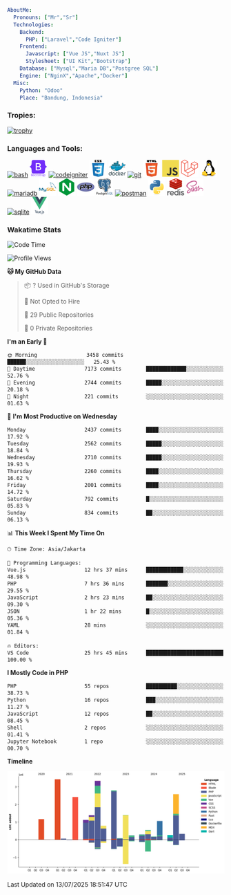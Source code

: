 ```yaml
AboutMe:
  Pronouns: ["Mr","Sr"]
  Technologies:
    Backend:
      PHP: ["Laravel","Code Igniter"]
    Frontend:
      Javascript: ["Vue JS","Nuxt JS"]
      Stylesheet: ["UI Kit","Bootstrap"]
    Database: ["Mysql","Maria DB","Postgree SQL"]
    Engine: ["NginX","Apache","Docker"]
  Misc:
    Python: "Odoo"
    Place: "Bandung, Indonesia"
```
### Tropies:

[![trophy](https://github-profile-trophy.vercel.app/?username=vheins&rank=-C,-B)](https://github.com/vheins)

### Languages and Tools:

[<img src="https://www.vectorlogo.zone/logos/gnu_bash/gnu_bash-icon.svg" alt="bash" width="40" height="40"/>](https://www.gnu.org/software/bash/)
[<img src="https://raw.githubusercontent.com/devicons/devicon/master/icons/bootstrap/bootstrap-plain-wordmark.svg" alt="bootstrap" width="40" height="40"/>](https://getbootstrap.com)
[<img src="https://cdn.worldvectorlogo.com/logos/codeigniter.svg" alt="codeigniter" width="40" height="40"/>](https://codeigniter.com)
[<img src="https://raw.githubusercontent.com/devicons/devicon/master/icons/css3/css3-original-wordmark.svg" alt="css3" width="40" height="40"/>](https://www.w3schools.com/css/)
[<img src="https://raw.githubusercontent.com/devicons/devicon/master/icons/docker/docker-original-wordmark.svg" alt="docker" width="40" height="40"/>](https://www.docker.com/)
[<img src="https://www.vectorlogo.zone/logos/git-scm/git-scm-icon.svg" alt="git" width="40" height="40"/>](https://git-scm.com/)
[<img src="https://raw.githubusercontent.com/devicons/devicon/master/icons/html5/html5-original-wordmark.svg" alt="html5" width="40" height="40"/>](https://www.w3.org/html/)
[<img src="https://raw.githubusercontent.com/devicons/devicon/master/icons/javascript/javascript-original.svg" alt="javascript" width="40" height="40"/>](https://developer.mozilla.org/en-US/docs/Web/JavaScript)
[<img src="https://raw.githubusercontent.com/devicons/devicon/master/icons/laravel/laravel-original.svg" alt="laravel" width="40" height="40"/>](https://laravel.com/)
[<img src="https://raw.githubusercontent.com/devicons/devicon/master/icons/linux/linux-original.svg" alt="linux" width="40" height="40"/>](https://www.linux.org/)
[<img src="https://www.vectorlogo.zone/logos/mariadb/mariadb-icon.svg" alt="mariadb" width="40" height="40"/>](https://mariadb.org/)
[<img src="https://raw.githubusercontent.com/devicons/devicon/master/icons/mysql/mysql-original-wordmark.svg" alt="mysql" width="40" height="40"/>](https://www.mysql.com/)
[<img src="https://raw.githubusercontent.com/devicons/devicon/master/icons/nginx/nginx-original.svg" alt="nginx" width="40" height="40"/>](https://www.nginx.com)
[<img src="https://raw.githubusercontent.com/devicons/devicon/master/icons/php/php-original.svg" alt="php" width="40" height="40"/>](https://www.php.net)
[<img src="https://raw.githubusercontent.com/devicons/devicon/master/icons/postgresql/postgresql-original-wordmark.svg" alt="postgresql" width="40" height="40"/>](https://www.postgresql.org)
[<img src="https://www.vectorlogo.zone/logos/getpostman/getpostman-icon.svg" alt="postman" width="40" height="40"/>](https://postman.com)
[<img src="https://raw.githubusercontent.com/devicons/devicon/master/icons/python/python-original.svg" alt="python" width="40" height="40"/>](https://www.python.org)
[<img src="https://raw.githubusercontent.com/devicons/devicon/master/icons/redis/redis-original-wordmark.svg" alt="redis" width="40" height="40"/>](https://redis.io)
[<img src="https://raw.githubusercontent.com/devicons/devicon/master/icons/sass/sass-original.svg" alt="sass" width="40" height="40"/>](https://sass-lang.com)
[<img src="https://www.vectorlogo.zone/logos/sqlite/sqlite-icon.svg" alt="sqlite" width="40" height="40"/>](https://www.sqlite.org/)
[<img src="https://raw.githubusercontent.com/devicons/devicon/master/icons/vuejs/vuejs-original-wordmark.svg" alt="vuejs" width="40" height="40"/>](https://vuejs.org/)

### Wakatime Stats

<!--START_SECTION:waka-->
![Code Time](http://img.shields.io/badge/Code%20Time-2%2C961%20hrs%2059%20mins-blue)

![Profile Views](http://img.shields.io/badge/Profile%20Views-0-blue)

**🐱 My GitHub Data** 

> 📦 ? Used in GitHub's Storage 
 > 
> 🚫 Not Opted to Hire
 > 
> 📜 29 Public Repositories 
 > 
> 🔑 0 Private Repositories 
 > 
**I'm an Early 🐤** 

```text
🌞 Morning                3458 commits        ██████░░░░░░░░░░░░░░░░░░░   25.43 % 
🌆 Daytime                7173 commits        █████████████░░░░░░░░░░░░   52.76 % 
🌃 Evening                2744 commits        █████░░░░░░░░░░░░░░░░░░░░   20.18 % 
🌙 Night                  221 commits         ░░░░░░░░░░░░░░░░░░░░░░░░░   01.63 % 
```
📅 **I'm Most Productive on Wednesday** 

```text
Monday                   2437 commits        ████░░░░░░░░░░░░░░░░░░░░░   17.92 % 
Tuesday                  2562 commits        █████░░░░░░░░░░░░░░░░░░░░   18.84 % 
Wednesday                2710 commits        █████░░░░░░░░░░░░░░░░░░░░   19.93 % 
Thursday                 2260 commits        ████░░░░░░░░░░░░░░░░░░░░░   16.62 % 
Friday                   2001 commits        ████░░░░░░░░░░░░░░░░░░░░░   14.72 % 
Saturday                 792 commits         █░░░░░░░░░░░░░░░░░░░░░░░░   05.83 % 
Sunday                   834 commits         ██░░░░░░░░░░░░░░░░░░░░░░░   06.13 % 
```


📊 **This Week I Spent My Time On** 

```text
🕑︎ Time Zone: Asia/Jakarta

💬 Programming Languages: 
Vue.js                   12 hrs 37 mins      ████████████░░░░░░░░░░░░░   48.98 % 
PHP                      7 hrs 36 mins       ███████░░░░░░░░░░░░░░░░░░   29.55 % 
JavaScript               2 hrs 23 mins       ██░░░░░░░░░░░░░░░░░░░░░░░   09.30 % 
JSON                     1 hr 22 mins        █░░░░░░░░░░░░░░░░░░░░░░░░   05.36 % 
YAML                     28 mins             ░░░░░░░░░░░░░░░░░░░░░░░░░   01.84 % 

🔥 Editors: 
VS Code                  25 hrs 45 mins      █████████████████████████   100.00 % 
```

**I Mostly Code in PHP** 

```text
PHP                      55 repos            ██████████░░░░░░░░░░░░░░░   38.73 % 
Python                   16 repos            ███░░░░░░░░░░░░░░░░░░░░░░   11.27 % 
JavaScript               12 repos            ██░░░░░░░░░░░░░░░░░░░░░░░   08.45 % 
Shell                    2 repos             ░░░░░░░░░░░░░░░░░░░░░░░░░   01.41 % 
Jupyter Notebook         1 repo              ░░░░░░░░░░░░░░░░░░░░░░░░░   00.70 % 
```



**Timeline**

![Lines of Code chart](https://raw.githubusercontent.com/vheins/vheins/main/assets/bar_graph.png)


 Last Updated on 13/07/2025 18:51:47 UTC
<!--END_SECTION:waka-->
